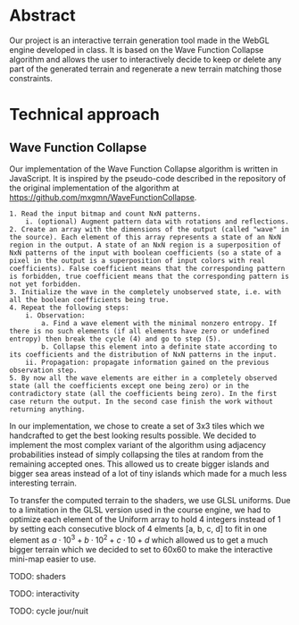 # Abstract

Our project is an interactive terrain generation tool made in the WebGL engine developed in class. It is based on the Wave Function Collapse algorithm and allows the user to interactively decide to keep or delete any part of the generated terrain and regenerate a new terrain matching those constraints.

# Technical approach

## Wave Function Collapse

Our implementation of the Wave Function Collapse algorithm is written in JavaScript.
It is inspired by the pseudo-code described in the repository of the original implementation of the algorithm at https://github.com/mxgmn/WaveFunctionCollapse.

```
1. Read the input bitmap and count NxN patterns. 
    i. (optional) Augment pattern data with rotations and reflections.
2. Create an array with the dimensions of the output (called "wave" in the source). Each element of this array represents a state of an NxN region in the output. A state of an NxN region is a superposition of NxN patterns of the input with boolean coefficients (so a state of a pixel in the output is a superposition of input colors with real coefficients). False coefficient means that the corresponding pattern is forbidden, true coefficient means that the corresponding pattern is not yet forbidden.
3. Initialize the wave in the completely unobserved state, i.e. with all the boolean coefficients being true.
4. Repeat the following steps:
    i. Observation:
        a. Find a wave element with the minimal nonzero entropy. If there is no such elements (if all elements have zero or undefined entropy) then break the cycle (4) and go to step (5).
        b. Collapse this element into a definite state according to its coefficients and the distribution of NxN patterns in the input.
    ii. Propagation: propagate information gained on the previous observation step.
5. By now all the wave elements are either in a completely observed state (all the coefficients except one being zero) or in the contradictory state (all the coefficients being zero). In the first case return the output. In the second case finish the work without returning anything.
```

In our implementation, we chose to create a set of 3x3 tiles which we handcrafted to get the best looking results possible.
We decided to implement the most complex variant of the algorithm using adjacency probabilities instead of simply collapsing the tiles at random from the remaining accepted ones.
This allowed us to create bigger islands and bigger sea areas instead of a lot of tiny islands which made for a much less interesting terrain.

To transfer the computed terrain to the shaders, we use GLSL uniforms. Due to a limitation in the GLSL version used in the course engine, we had to optimize each element of the Uniform array to hold 4 integers instead of 1 by setting each consecutive block of 4 elments [a, b, c, d] to fit in one element as $a \cdot 10^3 + b \cdot 10^2 + c \cdot 10 + d$ which allowed us to get a much bigger terrain which we decided to set to 60x60 to make the interactive mini-map easier to use.

TODO: shaders

TODO: interactivity

TODO: cycle jour/nuit



